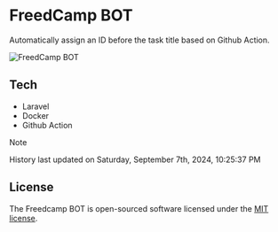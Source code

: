 # FreedCamp BOT

Automatically assign an ID before the task title based on Github Action.

![FreedCamp BOT](https://repository-images.githubusercontent.com/737932867/7d34798b-2680-471c-b089-a78a718d3d6a)

## Tech

- Laravel
- Docker
- Github Action

> [!NOTE]  
> History last updated on Saturday, September 7th, 2024, 10:25:37 PM

## License

The Freedcamp BOT is open-sourced software licensed under the [MIT license](https://opensource.org/licenses/MIT).

